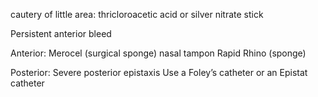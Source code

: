 cautery of little area: thricloroacetic acid or silver nitrate stick


Persistent anterior bleed

Anterior:
	Merocel (surgical sponge) nasal tampon
	Rapid Rhino (sponge)

Posterior:
	Severe posterior epistaxis Use a Foley’s catheter or an Epistat catheter